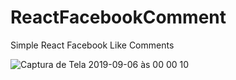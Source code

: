 # ReactFacebookComment
Simple React Facebook Like Comments

![Captura de Tela 2019-09-06 às 00 00 10](https://user-images.githubusercontent.com/15688786/64398120-10337880-d03a-11e9-901a-96b5d93b013e.png)
